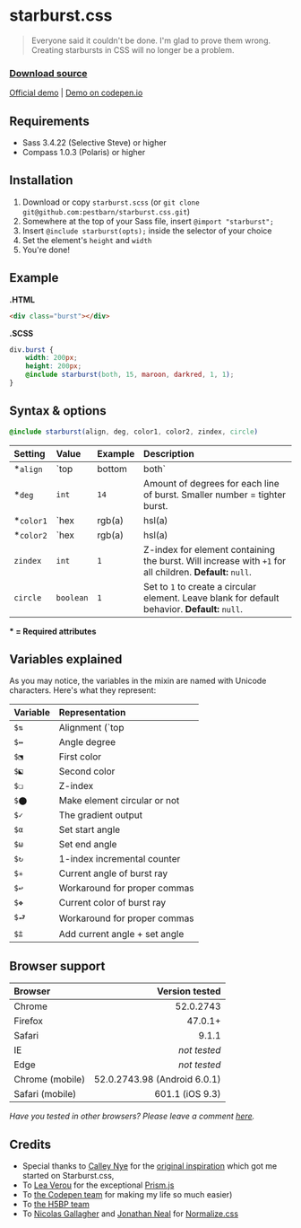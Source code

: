 # starburst.css
>Everyone said it couldn't be done. I'm glad to prove them wrong. Creating starbursts in CSS will no longer be a problem.

### [Download source](https://github.com/pestbarn/starburst.css/blob/master/source/starburst.scss) ###
[Official demo](http://www.mattias.pw/starburst.css/) | [Demo on codepen.io](http://codepen.io/pestbarn/full/RRYdxX/)

## Requirements
* Sass 3.4.22 (Selective Steve) or higher
* Compass 1.0.3 (Polaris) or higher

## Installation
1. Download or copy `starburst.scss` (or `git clone git@github.com:pestbarn/starburst.css.git`)
2. Somewhere at the top of your Sass file, insert `@import "starburst";`
3. Insert `@include starburst(opts);` inside the selector of your choice
4. Set the element's `height` and `width`
5. You're done!

## Example
**.HTML**
```html
<div class="burst"></div>
```
**.SCSS**
```scss
div.burst {
    width: 200px;
    height: 200px;
    @include starburst(both, 15, maroon, darkred, 1, 1);
}
```

## Syntax & options
```scss
@include starburst(align, deg, color1, color2, zindex, circle)
```
| Setting   | Value                    | Example   | Description                                                                                                  |
| :---      | :---                     | :---      | :---                                                                                                         |
| *`align`  | `top|bottom|both`        | `both`    | Create starburst in top or bottom halves, or the full 360 degrees (both).                                    |
| *`deg`    | `int`                    | `14`      | Amount of degrees for each line of burst. Smaller number = tighter burst.                                    |
| *`color1` | `hex|rgb(a)|hsl(a)|name` | `maroon`  | Color to apply to burst. *Any valid CSS color will work.*                                                    |
| *`color2` | `hex|rgb(a)|hsl(a)|name` | `#8b0000` | Second color to apply (note: mixing dark and bright colors is not recommended).                              |
| `zindex`  | `int`                    | `1`       | Z-index for element containing the burst. Will increase with `+1` for all children. **Default:** `null`.     |
| `circle`  | `boolean`                | `1`       | Set to `1` to create a circular element. Leave blank for default behavior. **Default:** `null`.              |
**\* = Required attributes**

## Variables explained
As you may notice, the variables in the mixin are named with Unicode characters. Here's what they represent:

| Variable | Representation                |
| :---     | :---                          |
| `$⇅`     | Alignment (`top|bottom|both`) |
| `$↭`     | Angle degree                  |
| `$⬔`     | First color                   |
| `$⬕`     | Second color                  |
| `$❏`     | Z-index                       |
| `$⬤`     | Make element circular or not  |
| `$✓`     | The gradient output           |
| `$α`     | Set start angle               |
| `$ω`     | Set end angle                 |
| `$↻`     | 1-index incremental counter   |
| `$✳`     | Current angle of burst ray    |
| `$↩`     | Workaround for proper commas  |
| `$❖`     | Current color of burst ray    |
| `$⮐`     | Workaround for proper commas  |
| `$⩲`     | Add current angle + set angle |

## Browser support
| Browser         | Version tested               |
| :---            | ---:                         |
| Chrome          | 52.0.2743                    |
| Firefox         | 47.0.1+                      |
| Safari          | 9.1.1                        |
| IE              | *not tested*                 |
| Edge            | *not tested*                 |
| Chrome (mobile) | 52.0.2743.98 (Android 6.0.1) |
| Safari (mobile) | 601.1 (iOS 9.3)              |
*Have you tested in other browsers? Please leave a comment [here](https://github.com/pestbarn/starburst.css/issues/1).*

## Credits
* Special thanks to [Calley Nye](https://about.me/calleynye) for the [original inspiration](http://codepen.io/syren/pen/Ahkrv) which got me started on Starburst.css,
* To [Lea Verou](http://lea.verou.me/) for the exceptional [Prism.js](http://prismjs.com/)
* To [the Codepen team](http://codepen.io/about/) for making my life so much easier)
* To [the H5BP team](https://html5boilerplate.com/)
* To [Nicolas Gallagher](http://nicolasgallagher.com/) and [Jonathan Neal](http://www.jonathantneal.com/) for [Normalize.css](https://necolas.github.io/normalize.css/)
